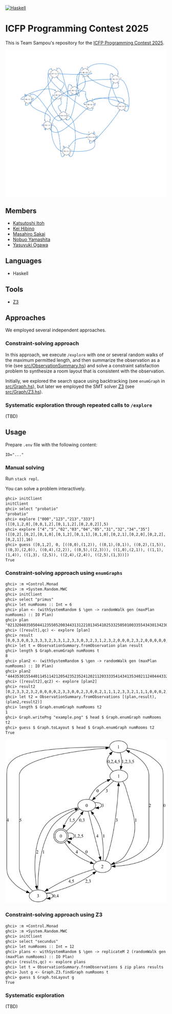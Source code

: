 [![Haskell](https://github.com/TeamSampou/icfpc2025/actions/workflows/haskell.yml/badge.svg)](https://github.com/TeamSampou/icfpc2025/actions/workflows/haskell.yml)

# ICFP Programming Contest 2025

This is Team Sampou's repository for the [ICFP Programming Contest 2025](http://icfpcontest2025.github.io/).

![](banner.svg)

## Members

* [Katsutoshi Itoh](https://github.com/cutsea110)
* [Kei Hibino](https://github.com/khibino)
* [Masahiro Sakai](https://github.com/msakai)
* [Nobuo Yamashita](https://github.com/nobsun)
* [Yasuyuki Ogawa](https://github.com/oganet)

## Languages

* Haskell

## Tools

* [Z3](https://github.com/Z3Prover/z3)

## Approaches

We employed several independent approaches.

### Constraint-solving approach

In this approach, we execute `/explore` with one or several random walks of the maximum permitted length, and then summarize the observation as a trie (see [src/ObservationSummary.hs](src/ObservationSummary.hs)) and solve a constraint satisfaction problem to synthesize a room layout that is consistent with the observation.

Initially, we explored the search space using backtracking (see `enumGraph` in [src/Graph.hs](src/Graph.hs)), but later we employed the SMT solver [Z3](https://github.com/Z3Prover/z3) (see [src/Graph/Z3.hs](src/Graph/Z3.hs)).

### Systematic exploration through repeated calls to `/explore`

(TBD)

## Usage

Prepare `.env` file with the following content:

```
ID="..."
```

### Manual solving

Run `stack repl`.

You can solve a problem interactively.

```
ghci> initClient
initClient
ghci> select "probatio"
"probatio"
ghci> explore ["000","123","213","333"]
([[0,1,2,0],[0,0,1,2],[0,1,1,2],[0,2,0,2]],5)
ghci> explore ["4","5","02","03","04","05","31","32","34","35"]
([[0,2],[0,2],[0,1,0],[0,1,2],[0,1,1],[0,1,0],[0,2,1],[0,2,0],[0,2,2],[0,2,1]],16)
ghci> guess ([0,1,2], 0, [((0,0),(1,2)), ((0,1),(0,1)), ((0,2),(1,5)), ((0,3),(2,0)), ((0,4),(2,2)), ((0,5),((2,3))), ((1,0),(2,1)), ((1,1),(1,4)), ((1,3), (2,5)), ((2,4),(2,4)), ((2,5),(1,3))])
True
```

### Constraint-solving approach using `enumGraphs`

```
ghci> :m +Control.Monad
ghci> :m +System.Random.MWC
ghci> initClient
ghci> select "primus"
ghci> let numRooms :: Int = 6
ghci> plan <- (withSystemRandom $ \gen -> randomWalk gen (maxPlan numRooms) :: IO Plan)
ghci> plan
"021320403505044123550520034431312210134541025332505010033554343013423011254052531011533004340304253205132534"
ghci> ([result],qc) <- explore [plan]
ghci> result
[0,0,3,0,0,3,3,3,3,2,3,3,1,2,3,3,0,3,2,3,1,2,3,2,0,0,0,2,3,2,0,0,0,0,0,0,0,0,0,2,3,3,0,1,1,1,0,0,3,1,2,3,3,0,1,1,1,0,0,0,2,1,1,1,1,1,0,2,1,1,1,1,2,1,1,1,2,3,2,3,2,0,1,2,0,0,0,0,1,1,3,2,3,3,2,0,2,1,1,0,3,3,1,1,0,3,1,1,1]
ghci> let t = ObservationSummary.fromObservation plan result
ghci> length $ Graph.enumGraph numRooms t
8
ghci> plan2 <- (withSystemRandom $ \gen -> randomWalk gen (maxPlan numRooms) :: IO Plan)
ghci> plan2
"444353015544011451142120542352352412021120333354143413534021124044433230143221233515203430144335244212214453"
ghci> ([result2],qc2) <- explore [plan2]
ghci> result2
[0,2,3,3,2,3,2,0,0,0,0,2,3,3,0,0,2,3,0,0,2,1,1,1,2,3,3,2,1,1,1,0,0,0,2,0,3,3,2,0,0,0,0,0,0,0,0,0,2,0,2,1,1,1,0,0,0,2,0,0,0,0,0,2,0,2,3,3,2,1,1,1,1,1,1,1,1,1,2,1,1,0,0,0,0,0,0,0,2,1,1,1,1,3,2,1,1,1,1,3,2,0,3,2,0,2,3,1,1]
ghci> let t2 = ObservationSummary.fromObservations [(plan,result), (plan2,result2)]
ghci> length $ Graph.enumGraph numRooms t2
1
ghci> Graph.writePng "example.png" $ head $ Graph.enumGraph numRooms t2
ghci> guess $ Graph.toLayout $ head $ Graph.enumGraph numRooms t2
True
```

![The example.png saved above](solutions/primus/example.png)

### Constraint-solving approach using Z3

```
ghci> :m +Control.Monad
ghci> :m +System.Random.MWC
ghci> initClient
ghci> select "secundus"
ghci> let numRooms :: Int = 12
ghci> plans <- withSystemRandom $ \gen -> replicateM 2 (randomWalk gen (maxPlan numRooms) :: IO Plan)
ghci> (results,qc) <- explore plans
ghci> let t = ObservationSummary.fromObservations $ zip plans results
ghci> Just g <- Graph.Z3.findGraph numRooms t
ghci> guess $ Graph.toLayout g
True
```

### Systematic exploration

(TBD)

